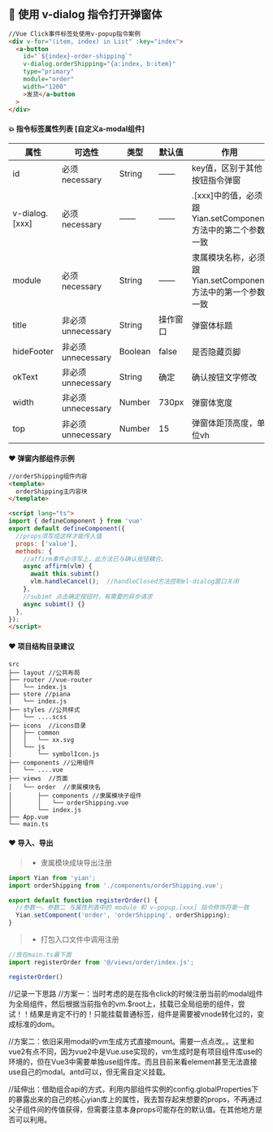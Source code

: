 ## 🐙 使用 v-dialog 指令打开弹窗体

```html
//Vue Click事件标签处使用v-popup指令案例
<div v-for="(item, index) in List" :key="index">
  <a-button
    id="`${index}-order-shipping`"
    v-dialog.orderShipping="{a:index, b:item}"
    type="primary"
    module="order"
    width="1200"
    >发货</a-button
  >
</div>
```
#### 💥 指令标签属性列表 [自定义a-modal组件]

| 属性    |  可选性  |    类型  | 默认值   | 作用     |
|---------|---------|---------|---------|---------|
| id | 必须necessary | String | —— | key值，区别于其他按钮指令弹窗 |
| v-dialog.[xxx] | 必须necessary | —— | —— | .[xxx]中的值，必须跟Yian.setComponent方法中的第二个参数一致 |
| module | 必须necessary | String | —— | 隶属模块名称，必须跟Yian.setComponent方法中的第一个参数一致 |
| title | 非必须unnecessary | String | 操作窗口 | 弹窗体标题 |
| hideFooter | 非必须unnecessary | Boolean | false | 是否隐藏页脚 |
| okText | 非必须unnecessary | String | 确定 | 确认按钮文字修改 |
| width | 非必须unnecessary | Number | 730px | 弹窗体宽度 |
| top | 非必须unnecessary | Number | 15 | 弹窗体距顶高度，单位vh |

#### ❤️ 弹窗内部组件示例

```html
//orderShipping组件内容
<template>
  orderShipping主内容块
</template>

<script lang="ts">
import { defineComponent } from 'vue'
export default defineComponent({
  //props须写成这样才能传入值
  props: ['value'],
  methods: {
    //affirm事件必须写上，此方法已与确认按钮耦合。
    async affirm(vlm) {
      await this.subimt()
      vlm.handleCancel();  //handleClosed方法控制el-dialog窗口关闭
    },
    //subimt 点击确定按钮时，有需要的异步请求
    async subimt() {}
  },
});
</script>
```

#### ❤️ 项目结构目录建议
```
src
├── layout //公共布局
├── router //vue-router
│   └── index.js
├── store //piana
│   └── index.js
├── styles //公共样式
│   └── ....scss
├── icons  //icons目录
│   ├── common
│   │   └── xx.svg
│   └── js
│       └── symbolIcon.js
├── components //公用组件
│   └── ....vue
├── views  //页面
│   └── order  //隶属模块名
│       ├── components //隶属模块子组件
│       │   └── orderShipping.vue
│       └── index.js
├── App.vue
└── main.ts
```

#### ❤️ 导入、导出
> - 隶属模块成块导出注册
```typescript
import Yian from 'yian';
import orderShipping from './components/orderShipping.vue';

export default function registerOrder() {
  //参数一、参数二 与属性列表中的 module 和 v-popup.[xxx] 指令修饰符需一致
  Yian.setComponent('order', 'orderShipping', orderShipping);
}
```
> - 打包入口文件中调用注册

```javascript
//放在main.ts最下面
import registerOrder from '@/views/order/index.js';

registerOrder()
```



//记录一下思路
//方案一：当时考虑的是在指令click的时候注册当前的modal组件为全局组件，然后根据当前指令的vm.$root上，挂载已全局组册的组件，尝试！！结果是肯定不行的！只能挂载普通标签，组件是需要被vnode转化过的，变成标准的dom。

//方案二：依旧采用modal的vm生成方式直接mount。需要一点点改。。这里和vue2有点不同，因为vue2中是Vue.use实现的，vm生成时是有项目组件库use的环境的，但在Vue3中需要单独use组件库。而且目前来看element甚至无法直接use自己的modal。antd可以，但无需自定义挂载。

//延伸出：借助组合api的方式，利用内部组件实例的config.globalProperties下的暴露出来的自己的核心yian库上的属性，我去暂存起来想要的props，不再通过父子组件间的传值获得，但需要注意本身props可能存在的默认值。在其他地方是否可以利用。
